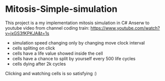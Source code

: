 # Mitosis-Simple-simulation
This project is a my implementation mitosis simulation in C#
Anserw to youtube video from channel coding train: https://www.youtube.com/watch?v=jxGS3fKPKJA&t=1s

* simulation speed changing only by changing move clock interval
* cells spliting on click
* cells have a life value showed inside the cell
* cells have a chance  to split by yourself every 500 life cycles
* cells dying after 2k cycles

Clicking and watching cells is so satisfying :)


